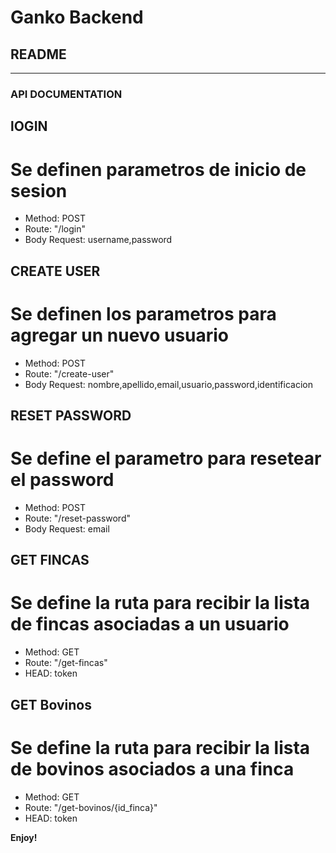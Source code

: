 # Ganko Backend
## README
 
-------------------
### API DOCUMENTATION

## lOGIN
# Se definen parametros de inicio de sesion
* Method: POST
* Route: "/login"
* Body Request: username,password

## CREATE USER
# Se definen los parametros para agregar un nuevo usuario
* Method: POST
* Route: "/create-user"
* Body Request: nombre,apellido,email,usuario,password,identificacion

## RESET PASSWORD
# Se define el parametro para resetear el password
* Method: POST
* Route: "/reset-password"
* Body Request: email

## GET FINCAS
# Se define la ruta para recibir la lista de fincas asociadas a un usuario
* Method: GET
* Route: "/get-fincas"
* HEAD: token

## GET Bovinos
# Se define la ruta para recibir la lista de bovinos asociados a una finca
* Method: GET
* Route: "/get-bovinos/{id_finca}"
* HEAD: token

**Enjoy!**